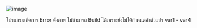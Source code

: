![image](https://github.com/ThanaloekKaisai/03376836-OOP-2566-Lab-04/assets/144195683/87e46e86-df93-490a-a17a-20d70f93ff83)

โปรแกรมเกิดการ Error ดังภาพ ไม่สามารถ Build ได้เพราะยังไม่ได้กำหนดค่าตัวแปร var1 - var4
